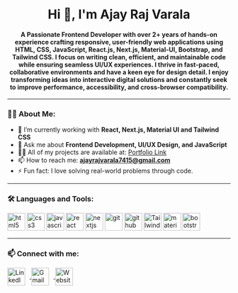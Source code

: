 <h1 align="center">Hi 👋, I'm Ajay Raj Varala</h1>
<h4 align="center">A Passionate Frontend Developer with over 2+ years of hands-on experience crafting responsive, user-friendly web applications using HTML, CSS, JavaScript, React.js, Next.js, Material-UI, Bootstrap, and Tailwind CSS. I focus on writing clean, efficient, and maintainable code while ensuring seamless UI/UX experiences. I thrive in fast-paced, collaborative environments and have a keen eye for design detail. I enjoy transforming ideas into interactive digital solutions and constantly seek to improve performance, accessibility, and cross-browser compatibility.</h4>


---

### 🙋‍♂️ About Me:

- 🌱 I’m currently working with **React, Next.js, Material UI and Tailwind CSS**
- 💬 Ask me about **Frontend Development, UI/UX Design, and JavaScript**
- 👨‍💻 All of my projects are available at: [Portfolio Link](https://my-portfolio-lyart-tau.vercel.app/)
- 📫 How to reach me: **ajayrajvarala7415@gmail.com**
- ⚡ Fun fact: I love solving real-world problems through code.

---

### 🛠️ Languages and Tools:

<p align="left">
  <img src="https://cdn.jsdelivr.net/gh/devicons/devicon/icons/html5/html5-original.svg" alt="html5" width="40" height="40"/>
  <img src="https://cdn.jsdelivr.net/gh/devicons/devicon/icons/css3/css3-original.svg" alt="css3" width="40" height="40"/>
  <img src="https://cdn.jsdelivr.net/gh/devicons/devicon/icons/javascript/javascript-original.svg" alt="javascript" width="40" height="40"/>
  <img src="https://cdn.jsdelivr.net/gh/devicons/devicon/icons/react/react-original.svg" alt="react" width="40" height="40"/>
  <img src="https://cdn.jsdelivr.net/gh/devicons/devicon/icons/nextjs/nextjs-original.svg" alt="nextjs" width="40" height="40"/>
  <img src="https://cdn.jsdelivr.net/gh/devicons/devicon/icons/git/git-original.svg" alt="git" width="40" height="40"/>
  <img src="https://cdn.jsdelivr.net/gh/devicons/devicon/icons/github/github-original.svg" alt="github" width="40" height="40"/>
  <img src="https://cdn.jsdelivr.net/gh/devicons/devicon@latest/icons/tailwindcss/tailwindcss-original.svg" alt="Tailwind CSS" width="40" height="40"/>
  <img src="https://cdn.worldvectorlogo.com/logos/material-ui-1.svg" alt="material-ui" width="40" height="40"/>
  <img src="https://cdn.jsdelivr.net/gh/devicons/devicon/icons/bootstrap/bootstrap-plain.svg" alt="bootstrap" width="40" height="40"/>
</p>

---



### 📫 Connect with me:

<p align="left">
  <!-- LinkedIn -->
  <a href="https://www.linkedin.com/in/ajay-raj-varala-23a90b251/" target="_blank">
    <img align="center" src="https://cdn.jsdelivr.net/npm/simple-icons@v9/icons/linkedin.svg" alt="LinkedIn" width="40" style="margin-right: 10px;" />
  </a>

  <!-- Gmail (email icon) -->
  <a href="mailto:ajayrajvarala7415@gmail.com">
    <img align="center" src="https://cdn.jsdelivr.net/npm/simple-icons@v9/icons/gmail.svg" alt="Gmail" width="40" style="margin-right: 10px;" />
  </a>

  <!-- Personal Website (Globe icon instead of webauthn) -->
  <a href="https://my-portfolio-lyart-tau.vercel.app/" target="_blank">
    <img align="center" src="https://cdn.jsdelivr.net/npm/simple-icons@v9/icons/googlechrome.svg" alt="Website" width="40" />
  </a>
</p>

